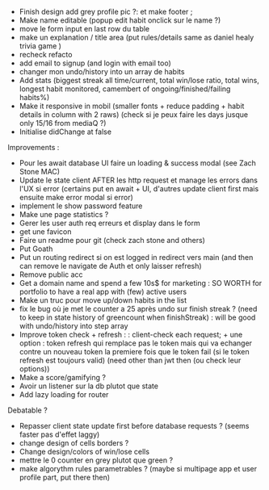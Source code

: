 - Finish design add grey profile pic ?:  et make footer ;
- Make name editable (popup edit habit onclick sur le name ?)
- move le form input en last row du table
- make un explanation / title area (put rules/details same as daniel healy trivia game )
- recheck refacto
- add email to signup (and login with email too)
- changer mon undo/history into un array de habits
-  Add stats (biggest streak all time/current, total win/lose ratio, total wins, longest habit monitored, camembert of ongoing/finished/failing habits%)
- Make it responsive in mobil (smaller fonts + reduce padding + habit details in column with 2 raws) (check si je peux faire les days jusque only 15/16 from mediaQ ?)
- Initialise didChange at false

Improvements :
- Pour les await database UI faire un loading & success modal (see Zach Stone MAC)
- Update le state client AFTER les http request et manage les errors dans l'UX si error (certains put en await + UI, d'autres update client first mais ensuite make error modal si error)
- implement le show password feature
- Make une page statistics ?
- Gerer les user auth req erreurs et display dans le form
- get une favicon
- Faire un readme pour git (check zach stone and others)
- Put Goath
- Put un routing redirect si on est logged in redirect vers main (and then can remove le navigate de Auth et only laisser refresh)
- Remove public acc
- Get a domain name and spend a few 10s$ for marketing : SO WORTH for portfolio to have a real app with (few) active users
- Make un truc pour move up/down habits in the list
- fix le bug où je met le counter a 25 après undo sur finish streak ? (need to keep in state history of greencount when finishStreak) : will be good with undo/history into step array
- Improve token check + refresh :
: client-check each request; + une option : token refresh qui remplace pas le token mais qui va echanger contre un nouveau token la premiere fois que le token fail (si le token refresh est toujours valid) (need other than jwt then (ou check leur options))
- Make a score/gamifying ?
- Avoir un listener sur la db plutot que state
- Add lazy loading for router


Debatable ?
- Repasser client state update first before database requests ? (seems faster pas d'effet laggy)
- change design of cells borders ?
- Change design/colors of win/lose cells
- mettre le 0 counter en grey plutot que green ?
- make algorythm rules parametrables ? (maybe si multipage app et user profile part, put there then)
